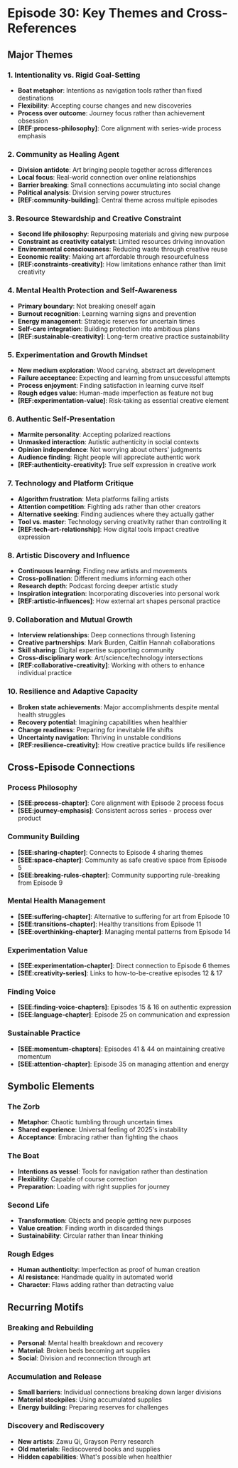 # Episode 30: Key Themes and Cross-References

## Major Themes

### 1. Intentionality vs. Rigid Goal-Setting
- **Boat metaphor**: Intentions as navigation tools rather than fixed destinations
- **Flexibility**: Accepting course changes and new discoveries
- **Process over outcome**: Journey focus rather than achievement obsession
- **[REF:process-philosophy]**: Core alignment with series-wide process emphasis

### 2. Community as Healing Agent
- **Division antidote**: Art bringing people together across differences
- **Local focus**: Real-world connection over online relationships
- **Barrier breaking**: Small connections accumulating into social change
- **Political analysis**: Division serving power structures
- **[REF:community-building]**: Central theme across multiple episodes

### 3. Resource Stewardship and Creative Constraint
- **Second life philosophy**: Repurposing materials and giving new purpose
- **Constraint as creativity catalyst**: Limited resources driving innovation
- **Environmental consciousness**: Reducing waste through creative reuse
- **Economic reality**: Making art affordable through resourcefulness
- **[REF:constraints-creativity]**: How limitations enhance rather than limit creativity

### 4. Mental Health Protection and Self-Awareness
- **Primary boundary**: Not breaking oneself again
- **Burnout recognition**: Learning warning signs and prevention
- **Energy management**: Strategic reserves for uncertain times
- **Self-care integration**: Building protection into ambitious plans
- **[REF:sustainable-creativity]**: Long-term creative practice sustainability

### 5. Experimentation and Growth Mindset
- **New medium exploration**: Wood carving, abstract art development
- **Failure acceptance**: Expecting and learning from unsuccessful attempts
- **Process enjoyment**: Finding satisfaction in learning curve itself
- **Rough edges value**: Human-made imperfection as feature not bug
- **[REF:experimentation-value]**: Risk-taking as essential creative element

### 6. Authentic Self-Presentation
- **Marmite personality**: Accepting polarized reactions
- **Unmasked interaction**: Autistic authenticity in social contexts
- **Opinion independence**: Not worrying about others' judgments
- **Audience finding**: Right people will appreciate authentic work
- **[REF:authenticity-creativity]**: True self expression in creative work

### 7. Technology and Platform Critique
- **Algorithm frustration**: Meta platforms failing artists
- **Attention competition**: Fighting ads rather than other creators
- **Alternative seeking**: Finding audiences where they actually gather
- **Tool vs. master**: Technology serving creativity rather than controlling it
- **[REF:tech-art-relationship]**: How digital tools impact creative expression

### 8. Artistic Discovery and Influence
- **Continuous learning**: Finding new artists and movements
- **Cross-pollination**: Different mediums informing each other
- **Research depth**: Podcast forcing deeper artistic study
- **Inspiration integration**: Incorporating discoveries into personal work
- **[REF:artistic-influences]**: How external art shapes personal practice

### 9. Collaboration and Mutual Growth
- **Interview relationships**: Deep connections through listening
- **Creative partnerships**: Mark Burden, Caitlin Hannah collaborations
- **Skill sharing**: Digital expertise supporting community
- **Cross-disciplinary work**: Art/science/technology intersections
- **[REF:collaborative-creativity]**: Working with others to enhance individual practice

### 10. Resilience and Adaptive Capacity
- **Broken state achievements**: Major accomplishments despite mental health struggles
- **Recovery potential**: Imagining capabilities when healthier
- **Change readiness**: Preparing for inevitable life shifts
- **Uncertainty navigation**: Thriving in unstable conditions
- **[REF:resilience-creativity]**: How creative practice builds life resilience

## Cross-Episode Connections

### Process Philosophy
- **[SEE:process-chapter]**: Core alignment with Episode 2 process focus
- **[SEE:journey-emphasis]**: Consistent across series - process over product

### Community Building
- **[SEE:sharing-chapter]**: Connects to Episode 4 sharing themes
- **[SEE:space-chapter]**: Community as safe creative space from Episode 5
- **[SEE:breaking-rules-chapter]**: Community supporting rule-breaking from Episode 9

### Mental Health Management
- **[SEE:suffering-chapter]**: Alternative to suffering for art from Episode 10
- **[SEE:transitions-chapter]**: Healthy transitions from Episode 11
- **[SEE:overthinking-chapter]**: Managing mental patterns from Episode 14

### Experimentation Value
- **[SEE:experimentation-chapter]**: Direct connection to Episode 6 themes
- **[SEE:creativity-series]**: Links to how-to-be-creative episodes 12 & 17

### Finding Voice
- **[SEE:finding-voice-chapters]**: Episodes 15 & 16 on authentic expression
- **[SEE:language-chapter]**: Episode 25 on communication and expression

### Sustainable Practice
- **[SEE:momentum-chapters]**: Episodes 41 & 44 on maintaining creative momentum
- **[SEE:attention-chapter]**: Episode 35 on managing attention and energy

## Symbolic Elements

### The Zorb
- **Metaphor**: Chaotic tumbling through uncertain times
- **Shared experience**: Universal feeling of 2025's instability
- **Acceptance**: Embracing rather than fighting the chaos

### The Boat
- **Intentions as vessel**: Tools for navigation rather than destination
- **Flexibility**: Capable of course correction
- **Preparation**: Loading with right supplies for journey

### Second Life
- **Transformation**: Objects and people getting new purposes
- **Value creation**: Finding worth in discarded things
- **Sustainability**: Circular rather than linear thinking

### Rough Edges
- **Human authenticity**: Imperfection as proof of human creation
- **AI resistance**: Handmade quality in automated world
- **Character**: Flaws adding rather than detracting value

## Recurring Motifs

### Breaking and Rebuilding
- **Personal**: Mental health breakdown and recovery
- **Material**: Broken beds becoming art supplies
- **Social**: Division and reconnection through art

### Accumulation and Release
- **Small barriers**: Individual connections breaking down larger divisions
- **Material stockpiles**: Using accumulated supplies
- **Energy building**: Preparing reserves for challenges

### Discovery and Rediscovery
- **New artists**: Zawu Qi, Grayson Perry research
- **Old materials**: Rediscovered books and supplies
- **Hidden capabilities**: What's possible when healthier
